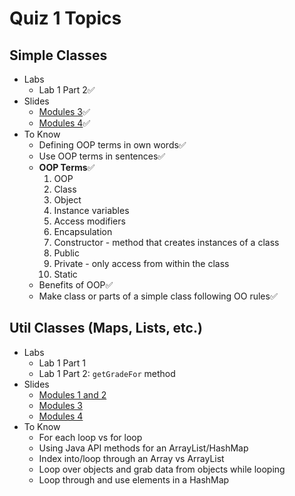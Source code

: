 # Quiz 1 Topics

## Simple Classes
- Labs
    - Lab 1 Part 2✅
- Slides
    - [Modules 3](/Lectures/ClassesUML.md)✅
    - [Modules 4](/Lectures/MapsClassesOOPvProced.md)✅
- To Know
    - Defining OOP terms in own words✅
    - Use OOP terms in sentences✅
    - **OOP Terms**✅
        1. OOP
        2. Class
        3. Object
        4. Instance variables
        5. Access modifiers
        6. Encapsulation
        7. Constructor - method that creates instances of a class
        8. Public
        9. Private - only access from within the class
        10. Static
    - Benefits of OOP✅
    - Make class or parts of a simple class following OO rules✅

## Util Classes (Maps, Lists, etc.)
- Labs
    - Lab 1 Part 1
    - Lab 1 Part 2: `getGradeFor` method
- Slides
    - [Modules 1 and 2](/Lectures/PythontoJava.md)
    - [Modules 3](/Lectures/ClassesUML.md)
    - [Modules 4](/Lectures/MapsClassesOOPvProced.md)
- To Know
    - For each loop vs for loop
    - Using Java API methods for an ArrayList/HashMap
    - Index into/loop through an Array vs ArrayList
    - Loop over objects and grab data from objects while looping
    - Loop through and use elements in a HashMap